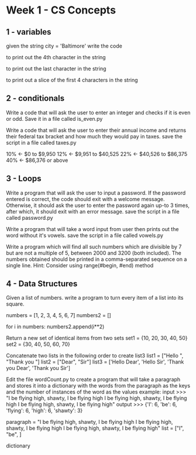 # Week 1 - CS Concepts

## 1 - variables

given the string city = 'Baltimore' write the code

to print out the 4th character in the string

to print out the last character in the string

to print out a slice of the first 4 characters in the string


## 2 - conditionals

Write a code that will ask the user to enter an integer and checks if it is even or odd. Save it in a file called is_even.py

Write a code that will ask the user to enter their annual income and returns their federal tax bracket and how much they would pay in taxes. save the script in a file called taxes.py

10% <- $0 to $9,950
12% <- $9,951 to $40,525
22% <- $40,526 to $86,375
40% <- $86,376 or above


## 3 - Loops

Write a program that will ask the user to input a password. If the password entered is correct, the code should exit with a welcome message. Otherwise, it should ask the user to enter the password again up-to 3 times, after which, it should exit with an error message. save the script in a file called password.py

Write a program that will take a word input from user then prints out the word without it's vowels. save the script in a file called vowels.py

Write a program which will find all such numbers which are divisible by 7 but are not a multiple of 5,
between 2000 and 3200 (both included).
The numbers obtained should be printed in a comma-separated sequence on a single line.
Hint: Consider using range(#begin, #end) method


## 4 - Data Structures

Given a list of numbers. write a program to turn every item of a list into its square.


numbers = [1, 2, 3, 4, 5, 6, 7]
numbers2 = []

for i in numbers:
  numbers2.append(i**2)


Return a new set of identical items from two sets
set1 = {10, 20, 30, 40, 50}
set2 = {30, 40, 50, 60, 70}

Concatenate two lists in the following order to create list3
list1 = ["Hello ", "Thank you "]
list2 = ["Dear", "Sir"]
list3 = ['Hello Dear', 'Hello Sir', 'Thank you  Dear', 'Thank you  Sir']

Edit the file wordCount.py to create a program that will take a paragraph and stores it into a dictionary with the words from the paragraph as the keys and the number of instances of the word as the values
example:
input >>> "I be flying high, shawty, I be flying high I be flying high, shawty, I be flying high I be flying high, shawty, I be flying high"
output >>> {'I': 6, 'be': 6, 'flying': 6, 'high': 6, 'shawty': 3}

paragraph = "I be flying high, shawty, I be flying high I be flying high, shawty, I be flying high I be flying high, shawty, I be flying high"
list = ["I", "be", ]





dictionary
